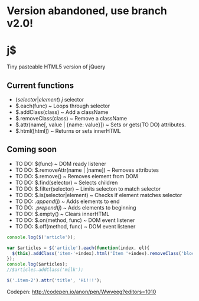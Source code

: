# Version abandoned, use branch v2.0!

# j$
Tiny pasteable HTML5 version of jQuery

## Current functions
- $(selector|element) ~ j$ selector
- $.each(func) ~ Loops through selector
- $.addClass(class) ~ Add a className
- $.removeClass(class) ~ Remove a className
- $.attr(name[, value | {name: value}]) ~ Sets or gets(TO DO) attributes.
- $.html([html]) ~ Returns or sets innerHTML

## Coming soon
- TO DO: $(func) ~ DOM ready listener
- TO DO: $.removeAttr(name | [name]) ~ Removes attributes
- TO DO: $.remove() ~ Removes element from DOM
- TO DO: $.find(selector) ~ Selects children
- TO DO: $.filter(selector) ~ Limits selecton to match selector
- TO DO: $.is(selector|element) ~ Checks if element matches selector
- TO DO: $.append(j$) ~ Adds elements to end
- TO DO: $.prepend(j$) ~ Adds elements to beginning
- TO DO: $.empty() ~ Clears innerHTML
- TO DO: $.on(method, func) ~ DOM event listener
- TO DO: $.off(method, func) ~ DOM event listener


```javascript
console.log($('article'));

var $articles = $('article').each(function(index, el){
  $(this).addClass('item-'+index).html('Item '+index).removeClass('block');
});
console.log($articles); 
//$articles.addClass('milk');

$('.item-2').attr('title', 'Hi!!!');
```

Codepen: http://codepen.io/anon/pen/Wwveeg?editors=1010
